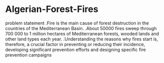 # Algerian-Forest-Fires
 problem statement
 .Fire is the main cause of forest destruction in the countries of the Mediterranean Basin.
 .About 50000 fires sweep through 700 000 to 1 million hectares of Mediterranean forests, wooded lands and other land types each year.
 .Understanding the reasons why fires start is, therefore, a crucial factor in preventing or reducing their incidence, developing significant prevention efforts and designing specific fire prevention campaigns
